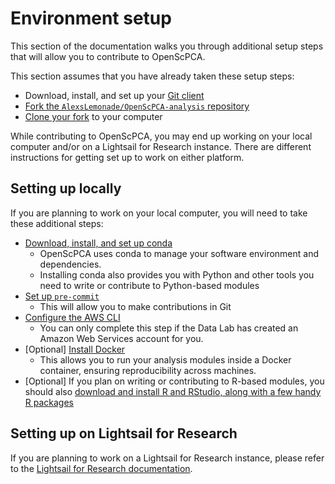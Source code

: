 # Environment setup

This section of the documentation walks you through additional setup steps that will allow you to contribute to OpenScPCA.

This section assumes that you have already taken these setup steps:

- Download, install, and set up your [Git client](../install-a-git-client.md)
- [Fork the `AlexsLemonade/OpenScPCA-analysis` repository](../fork-the-repo.md)
- [Clone your fork](../clone-the-repo.md) to your computer

While contributing to OpenScPCA, you may end up working on your local computer and/or on a Lightsail for Research instance.
There are different instructions for getting set up to work on either platform.

## Setting up locally

If you are planning to work on your local computer, you will need to take these additional steps:

- [Download, install, and set up conda](./setup-conda.md)
    - OpenScPCA uses conda to manage your software environment and dependencies.
    - Installing conda also provides you with Python and other tools you need to write or contribute to Python-based modules
- [Set up `pre-commit`](./setup-precommit.md)
    - This will allow you to make contributions in Git
- [Configure the AWS CLI](./configure-aws-cli.md)
    - You can only complete this step if the Data Lab has created an Amazon Web Services account for you.
- [Optional] [Install Docker](./install-docker.md)
    - This allows you to run your analysis modules inside a Docker container, ensuring reproducibility across machines.
- [Optional] If you plan on writing or contributing to R-based modules, you should also [download and install R and RStudio, along with a few handy R packages](./install-r-rstudio.md)

## Setting up on Lightsail for Research

If you are planning to work on a Lightsail for Research instance, please refer to the [Lightsail for Research documentation](../../software-platforms/lsfr/index.md).

